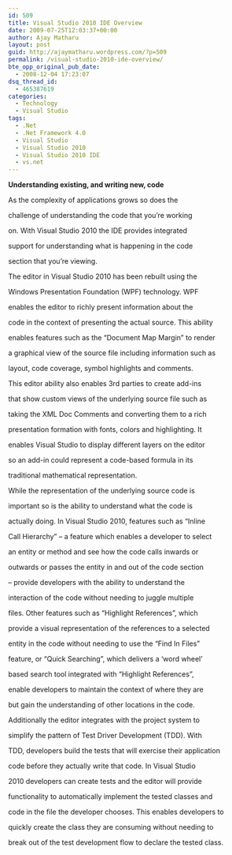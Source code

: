 ```yaml
---
id: 509
title: Visual Studio 2010 IDE Overview
date: 2009-07-25T12:03:37+00:00
author: Ajay Matharu
layout: post
guid: http://ajaymatharu.wordpress.com/?p=509
permalink: /visual-studio-2010-ide-overview/
bte_opp_original_pub_date:
  - 2008-12-04 17:23:07
dsq_thread_id:
  - 465387619
categories:
  - Technology
  - Visual Studio
tags:
  - .Net
  - .Net Framework 4.0
  - Visual Studio
  - Visual Studio 2010
  - Visual Studio 2010 IDE
  - vs.net
---
```

**Understanding existing, and writing new, code**

As the complexity of applications grows so does the
  
challenge of understanding the code that you’re working
  
on. With Visual Studio 2010 the IDE provides integrated
  
support for understanding what is happening in the code
  
section that you’re viewing.

The editor in Visual Studio 2010 has been rebuilt using the
  
Windows Presentation Foundation (WPF) technology. WPF
  
enables the editor to richly present information about the
  
code in the context of presenting the actual source. This ability
  
enables features such as the “Document Map Margin” to render
  
a graphical view of the source file including information such as
  
layout, code coverage, symbol highlights and comments.

This editor ability also enables 3rd parties to create add-ins
  
that show custom views of the underlying source file such as
  
taking the XML Doc Comments and converting them to a rich
  
presentation formation with fonts, colors and highlighting. It
  
enables Visual Studio to display different layers on the editor
  
so an add-in could represent a code-based formula in its
  
traditional mathematical representation.

While the representation of the underlying source code is
  
important so is the ability to understand what the code is
  
actually doing. In Visual Studio 2010, features such as “Inline
  
Call Hierarchy” &#8211; a feature which enables a developer to select
  
an entity or method and see how the code calls inwards or
  
outwards or passes the entity in and out of the code section
  
&#8211; provide developers with the ability to understand the
  
interaction of the code without needing to juggle multiple
  
files. Other features such as “Highlight References”, which
  
provide a visual representation of the references to a selected
  
entity in the code without needing to use the “Find In Files”
  
feature, or “Quick Searching”, which delivers a ‘word wheel’
  
based search tool integrated with “Highlight References”,
  
enable developers to maintain the context of where they are
  
but gain the understanding of other locations in the code.

Additionally the editor integrates with the project system to
  
simplify the pattern of Test Driver Development (TDD). With
  
TDD, developers build the tests that will exercise their application
  
code before they actually write that code. In Visual Studio
  
2010 developers can create tests and the editor will provide
  
functionality to automatically implement the tested classes and
  
code in the file the developer chooses. This enables developers to
  
quickly create the class they are consuming without needing to
  
break out of the test development flow to declare the tested class.